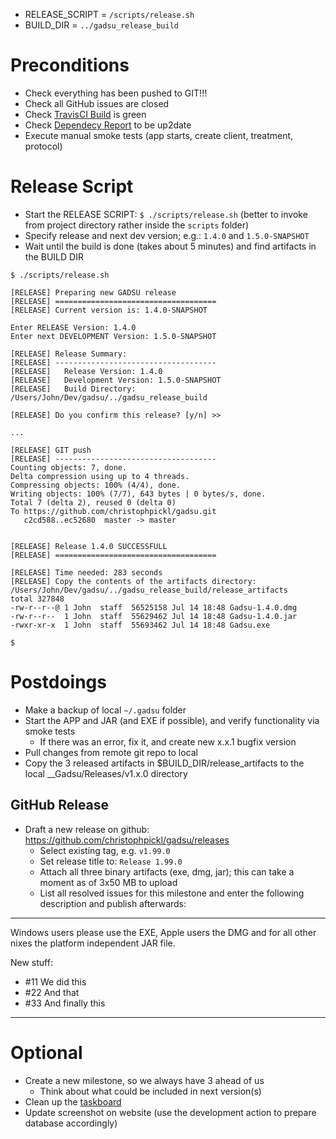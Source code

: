 
* RELEASE_SCRIPT = `/scripts/release.sh`
* BUILD_DIR = `../gadsu_release_build`

# Preconditions

* Check everything has been pushed to GIT!!!
* Check all GitHub issues are closed
* Check [TravisCI Build](https://travis-ci.org/christophpickl/gadsu) is green
* Check [Dependecy Report](https://www.versioneye.com/user/projects/572880644a0faa000b782062) to be up2date
* Execute manual smoke tests (app starts, create client, treatment, protocol)

# Release Script

* Start the RELEASE SCRIPT: `$ ./scripts/release.sh` (better to invoke from project directory rather inside the `scripts` folder)
* Specify release and next dev version; e.g.: `1.4.0` and `1.5.0-SNAPSHOT`
* Wait until the build is done (takes about 5 minutes) and find artifacts in the BUILD DIR

```
$ ./scripts/release.sh 

[RELEASE] Preparing new GADSU release
[RELEASE] ====================================
[RELEASE] Current version is: 1.4.0-SNAPSHOT

Enter RELEASE Version: 1.4.0
Enter next DEVELOPMENT Version: 1.5.0-SNAPSHOT

[RELEASE] Release Summary:
[RELEASE] ------------------------------------
[RELEASE]   Release Version: 1.4.0
[RELEASE]   Development Version: 1.5.0-SNAPSHOT
[RELEASE]   Build Directory: /Users/John/Dev/gadsu/../gadsu_release_build

[RELEASE] Do you confirm this release? [y/n] >>
 
...

[RELEASE] GIT push
[RELEASE] ------------------------------------
Counting objects: 7, done.
Delta compression using up to 4 threads.
Compressing objects: 100% (4/4), done.
Writing objects: 100% (7/7), 643 bytes | 0 bytes/s, done.
Total 7 (delta 2), reused 0 (delta 0)
To https://github.com/christophpickl/gadsu.git
   c2cd588..ec52680  master -> master


[RELEASE] Release 1.4.0 SUCCESSFULL
[RELEASE] ====================================

[RELEASE] Time needed: 283 seconds
[RELEASE] Copy the contents of the artifacts directory: /Users/John/Dev/gadsu/../gadsu_release_build/release_artifacts
total 327848
-rw-r--r--@ 1 John  staff  56525158 Jul 14 18:48 Gadsu-1.4.0.dmg
-rw-r--r--  1 John  staff  55629462 Jul 14 18:48 Gadsu-1.4.0.jar
-rwxr-xr-x  1 John  staff  55693462 Jul 14 18:48 Gadsu.exe
 
$ 
```

# Postdoings

* Make a backup of local `~/.gadsu` folder
* Start the APP and JAR (and EXE if possible), and verify functionality via smoke tests
    * If there was an error, fix it, and create new x.x.1 bugfix version
* Pull changes from remote git repo to local
* Copy the 3 released artifacts in $BUILD_DIR/release_artifacts to the local __Gadsu/Releases/v1.x.0 directory

## GitHub Release

* Draft a new release on github: https://github.com/christophpickl/gadsu/releases
    * Select existing tag, e.g. `v1.99.0`
    * Set release title to: `Release 1.99.0`
    * Attach all three binary artifacts (exe, dmg, jar); this can take a moment as of 3x50 MB to upload
    * List all resolved issues for this milestone and enter the following description and publish afterwards:
---
Windows users please use the EXE, Apple users the DMG and for all other nixes the platform independent JAR file.

New stuff:

* #11 We did this
* #22 And that
* #33 And finally this
---

# Optional

* Create a new milestone, so we always have 3 ahead of us
    * Think about what could be included in next version(s)
* Clean up the [taskboard](https://github.com/christophpickl/gadsu/projects/1)
* Update screenshot on website (use the development action to prepare database accordingly)
